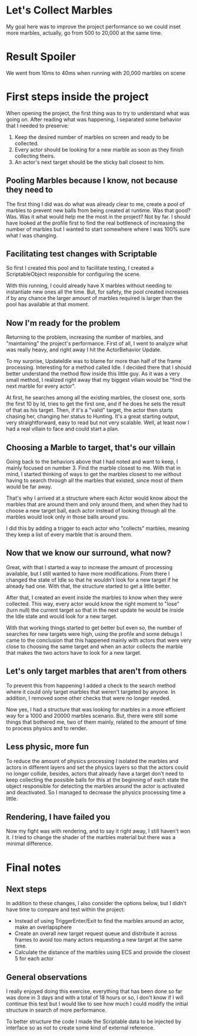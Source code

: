 # Let's Collect Marbles

My goal here was to improve the project performance so we could inset more marbles, actually, go from 500 to 20,000 at the same time.

# Result Spoiler

We went from 10ms to 40ms when running with 20,000 marbles on scene

# First steps inside the project

When opening the project, the first thing was to try to understand what was going on. After reading what was happening, I separated some behavior that I needed to preserve:

1. Keep the desired number of marbles on screen and ready to be collected.
2. Every actor should be looking for a new marble as soon as they finish collecting theirs.
3. An actor's next target should be the sticky ball closest to him.

## Pooling Marbles because I know, not because they need to

The first thing I did was do what was already clear to me, create a pool of marbles to prevent new balls from being created at runtime.
Was that good? Was. Was it what would help me the most in the project? Not by far. I should have looked at the profile first to find the real bottleneck of increasing the number of marbles but I wanted to start somewhere where I was 100% sure what I was changing.

## Facilitating test changes with Scriptable

So first I created this pool and to facilitate testing, I created a ScriptableObject responsible for configuring the scene.

With this running, I could already have X marbles without needing to instantiate new ones all the time. But, for safety, the pool created increases if by any chance the larger amount of marbles required is larger than the pool has available at that moment.

## Now I'm ready for the problem

Returning to the problem, increasing the number of marbles, and "maintaining" the project's performance. First of all, I went to analyze what was really heavy, and right away I hit the ActorBehavior Update.

To my surprise, UpdateIdle was to blame for more than half of the frame processing. Interesting for a method called Idle. I decided there that I should better understand the method flow inside this little guy. As it was a very small method, I realized right away that my biggest villain would be "find the next marble for every actor".

At first, he searches among all the existing marbles, the closest one, sorts the first 10 by Id, tries to get the first one, and if he does he sets the result of that as his target. Then, if it's a "valid" target, the actor then starts chasing her, changing her status to Hunting. It's a great starting output, very straightforward, easy to read but not very scalable. Well, at least now I had a real villain to face and could start a plan.

## Choosing a Marble to target, that's our villain

Going back to the behaviors above that I had noted and want to keep, I mainly focused on number 3. Find the marble closest to me. With that in mind, I started thinking of ways to get the marbles closest to me without having to search through all the marbles that existed, since most of them would be far away.

That's why I arrived at a structure where each Actor would know about the marbles that are around them and only around them, and when they had to choose a new target ball, each actor instead of looking through all the marbles would look only in those balls around you.

I did this by adding a trigger to each actor who "collects" marbles, meaning they keep a list of every marble that is around them.

## Now that we know our surround, what now?
Great, with that I started a way to increase the amount of processing available, but I still wanted to have more modifications. From there I changed the state of Idle so that he wouldn't look for a new target if he already had one. With that, the structure started to get a little better.

After that, I created an event inside the marbles to know when they were collected. This way, every actor would know the right moment to "lose" (turn null) the current target so that in the next update he would be inside the Idle state and would look for a new target.

With that working things started to get better but even so, the number of searches for new targets were high, using the profile and some debugs I came to the conclusion that this happened mainly with actors that were very close to choosing the same target and when an actor collects the marble that makes the two actors have to look for a new target.

## Let's only target marbles that aren't from others
To prevent this from happening I added a check to the search method where it could only target marbles that weren't targeted by anyone. In addition, I removed some other checks that were no longer needed.

Now yes, I had a structure that was looking for marbles in a more efficient way for a 1000 and 20000 marbles scenario. But, there were still some things that bothered me, two of them mainly, related to the amount of time to process physics and to render.

## Less physic, more fun
To reduce the amount of physics processing I isolated the marbles and actors in different layers and set the physics layers so that the actors could no longer collide, besides, actors that already have a target don't need to keep collecting the possible balls for this at the beginning of each state the object responsible for detecting the marbles around the actor is activated and deactivated. So I managed to decrease the physics processing time a little.

## Rendering, I have failed you
Now my fight was with rendering, and to say it right away, I still haven't won it. I tried to change the shader of the marbles material but there was a minimal difference.

# Final notes

## Next steps

In addition to these changes, I also consider the options below, but I didn't have time to compare and test within the project:
- Instead of using TriggerEnter/Exit to find the marbles around an actor, make an overlapsphere
- Create an overall new target request queue and distribute it across frames to avoid too many actors requesting a new target at the same time.
- Calculate the distance of the marbles using ECS ​​and provide the closest 5 for each actor

## General observations
I really enjoyed doing this exercise, everything that has been done so far was done in 3 days and with a total of 18 hours or so, I don't know if I will continue this test but I would like to see how much I could modify the initial structure in search of more performance.

To better structure the code I made the Scriptable data to be injected by interface so as not to create some kind of external reference.
